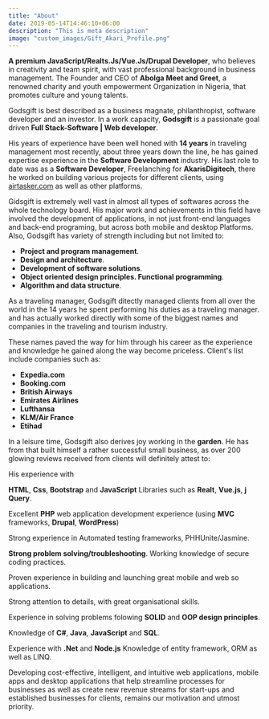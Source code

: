 ```yaml
---
title: "About"
date: 2019-05-14T14:46:10+06:00
description: "This is meta description"
image: "custom_images/Gift_Akari_Profile.png"
---
```


**A premium JavaScript/Realts.Js/Vue.Js/Drupal Developer**, who believes in creativity and team spirit, with vast professional background in business management. The Founder and CEO of **Abolga Meet and Greet**, a renowned charity and youth empowerment Organization in Nigeria, that promotes culture and young talents.

Godsgift is best described as a business magnate, philanthropist, software developer and an investor. In a work capacity, **Godsgift** is a passionate goal driven **Full Stack-Software | Web developer**.

His years of experience have been well honed with **14 years** in traveling management most recently, about three years down the line, he has gained expertise experience in the **Software Development** industry. His last role to date was as a **Software Developer**, Freelanching for **AkarisDigitech**, there he worked on building various projects for different clients, using [airtasker.com](https://www.airtasker.com) as well as other platforms.

Gidsgift is extremely well vast in almost all types of softwares across the whole technology board. His major work and achievements in this field have involved the development of applications, in not just front-end languages and back-end programing, but across both mobile and desktop Platforms. Also, Godsgift has variety of strength including but not limited to:

- **Project and program management**.
- **Design and architecture**.
- **Development of software solutions**.
- **Object oriented design principles. Functional programming**.
- **Algorithm and data structure**.

As a traveling manager, Godsgift ditectly managed clients from all over the world in the 14 years he spent performing his duties as a traveling manager. and has actually worked directly with some of the biggest names and companies in the traveling and tourism industry.

These names paved the way for him through his career as the experience and knowledge he gained along the way become priceless. Client's list include companies such as:

- **Expedia.com**
- **Booking.com**
- **British Airways**
- **Emirates Airlines**
- **Lufthansa**
- **KLM/Air France**
- **Etihad**

In a leisure time, Godsgift also derives joy working in the **garden**. He has from that built himself a rather successful small business, as over 200 glowing reviews received from clients will definitely attest to:

His experience with

**HTML**, **Css**, **Bootstrap** and **JavaScript** Libraries such as **Realt**, **Vue.js**, **j Query**.

Excellent **PHP** web application development experience (using **MVC** frameworks, **Drupal**, **WordPress**)

Strong experience in Automated testing frameworks, PHHUnite/Jasmine.

**Strong problem solving/troubleshooting**.
Working knowledge of secure coding practices.

Proven experience in building and launching great mobile and web so applications.

Strong attention to details, with great organisational skills.

Experience in solving problems folowing **SOLID** and **OOP design principles**.

Knowledge of **C#**, **Java**, **JavaScript** and **SQL**.

Experience with **.Net** and **Node.js**
Knowledge of entity framework, ORM as well as LINQ.

Developing cost-effective, intelligent, and intuitive web applications, mobile apps and desktop applications that help streamline processes for businesses as well as create new revenue streams for start-ups and established businesses for clients, remains our motivation and utmost priority.
